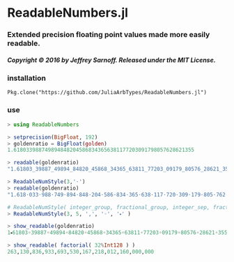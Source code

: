 # ReadableNumbers.jl

### Extended precision floating point values made more easily readable.
     
##### Copyright © 2016 by Jeffrey Sarnoff.   Released under the MIT License.

### installation
`Pkg.clone("https://github.com/JuliaArbTypes/ReadableNumbers.jl")`
 
### use
```julia
> using ReadableNumbers

> setprecision(BigFloat, 192)
> goldenratio = BigFloat(golden)
1.6180339887498948482045868343656381177203091798057628621355

> readable(goldenratio)
"1.61803_39887_49894_84820_45868_34365_63811_77203_09179_80576_28621_355"

> ReadableNumStyle(3,'⋅')
> readable(goldenratio)
"1.618⋅033⋅988⋅749⋅894⋅848⋅204⋅586⋅834⋅365⋅638⋅117⋅720⋅309⋅179⋅805⋅762⋅862⋅135⋅5"

# ReadableNumStyle( integer_group, fractional_group, integer_sep, fractional_sep, decimal_point )
> ReadableNumStyle(3, 5, ',', '◦', '⬩' )

> show_readable(goldenratio)
1⬩61803◦39887◦49894◦84820◦45868◦34365◦63811◦77203◦09179◦80576◦28621◦355

> show_readable( factorial( 32%Int128 ) )
263,130,836,933,693,530,167,218,012,160,000,000


```

